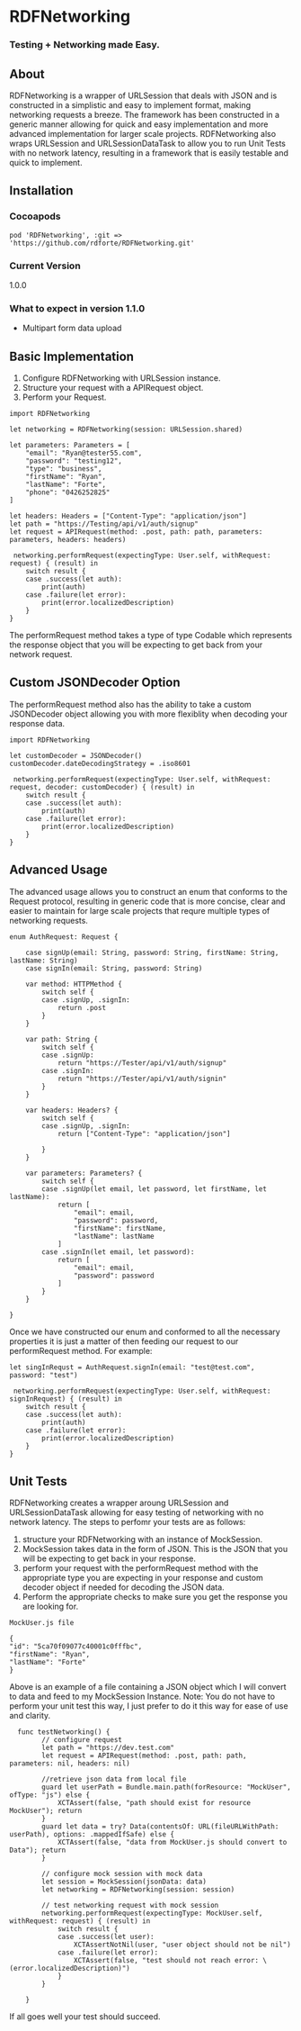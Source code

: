 # RDFNetworking
### Testing + Networking made Easy.

## About
RDFNetworking is a wrapper of URLSession that deals with JSON and is constructed in a simplistic and easy to implement format, making networking requests a breeze. The framework has been constructed in a generic manner allowing for quick and easy implementation and more advanced implementation for larger scale projects.
RDFNetworking also wraps URLSession and URLSessionDataTask to allow you to run Unit Tests with no network latency, resulting in a framework that is easily testable and quick to implement.

## Installation
### Cocoapods
```
pod 'RDFNetworking', :git => 'https://github.com/rdforte/RDFNetworking.git'
```
### Current Version
1.0.0

### What to expect in version 1.1.0
- Multipart form data upload

## Basic Implementation
1. Configure RDFNetworking with URLSession instance.
2. Structure your request with a APIRequest object.
3. Perform your Request.

```
import RDFNetworking

let networking = RDFNetworking(session: URLSession.shared)

let parameters: Parameters = [
    "email": "Ryan@tester55.com",
    "password": "testing12",
    "type": "business",
    "firstName": "Ryan",
    "lastName": "Forte",
    "phone": "0426252825"
]

let headers: Headers = ["Content-Type": "application/json"]
let path = "https://Testing/api/v1/auth/signup"
let request = APIRequest(method: .post, path: path, parameters: parameters, headers: headers)

 networking.performRequest(expectingType: User.self, withRequest: request) { (result) in
    switch result {
    case .success(let auth):
        print(auth)
    case .failure(let error):
        print(error.localizedDescription)
    }
}
```
The performRequest method takes a type of type Codable which represents the response object that you will be expecting to get back from your network request. 

## Custom JSONDecoder Option
The performRequest method also has the ability to take a custom JSONDecoder object allowing you with more flexiblity when decoding your response data.

```
import RDFNetworking

let customDecoder = JSONDecoder()
customDecoder.dateDecodingStrategy = .iso8601

 networking.performRequest(expectingType: User.self, withRequest: request, decoder: customDecoder) { (result) in
    switch result {
    case .success(let auth):
        print(auth)
    case .failure(let error):
        print(error.localizedDescription)
    }
}
```

## Advanced Usage
The advanced usage allows you to construct an enum that conforms to the Request protocol, resulting in generic code that is more concise, clear and easier to maintain for large scale projects that requre multiple types of networking requests.

```
enum AuthRequest: Request {

    case signUp(email: String, password: String, firstName: String, lastName: String)
    case signIn(email: String, password: String)

    var method: HTTPMethod {
        switch self {
        case .signUp, .signIn:
            return .post
        }
    }

    var path: String {
        switch self {
        case .signUp:
            return "https://Tester/api/v1/auth/signup"
        case .signIn:
            return "https://Tester/api/v1/auth/signin"
        }
    }

    var headers: Headers? {
        switch self {
        case .signUp, .signIn:
            return ["Content-Type": "application/json"]

        }
    }

    var parameters: Parameters? {
        switch self {
        case .signUp(let email, let password, let firstName, let lastName):
            return [
                "email": email,
                "password": password,
                "firstName": firstName,
                "lastName": lastName
            ]
        case .signIn(let email, let password):
            return [
                "email": email,
                "password": password
            ]
        }
    }

}
```
Once we have constructed our enum and conformed to all the necessary properties it is just a matter of then feeding our request to our performRequest method. For example:

```
let singInRequst = AuthRequest.signIn(email: "test@test.com", password: "test")

 networking.performRequest(expectingType: User.self, withRequest: signInRequest) { (result) in
    switch result {
    case .success(let auth):
        print(auth)
    case .failure(let error):
        print(error.localizedDescription)
    }
}
```

## Unit Tests
RDFNetworking creates a wrapper aroung URLSession and URLSessionDataTask allowing for easy testing of networking with no network latency. The steps to perfomr your tests are as follows:
1. structure your RDFNetworking with an instance of MockSession.
2. MockSession takes data in the form of JSON. This is the JSON that you will be expecting to get back in your response.
3. perform your request with the performRequest method with the appropriate type you are expecting in your response and custom 
    decoder object if needed for decoding the JSON data.
4. Perform the appropriate checks to make sure you get the response you are looking for.

```
MockUser.js file

{
"id": "5ca70f09077c40001c0fffbc",
"firstName": "Ryan",
"lastName": "Forte"
}

```
Above is an example of a file containing a JSON object which I will convert to data and feed to my MockSession Instance.
Note: You do not have to perform your unit test this way, I just prefer to do it this way for ease of use and clarity.

```
  func testNetworking() {
        // configure request
        let path = "https://dev.test.com"
        let request = APIRequest(method: .post, path: path, parameters: nil, headers: nil)
        
        //retrieve json data from local file
        guard let userPath = Bundle.main.path(forResource: "MockUser", ofType: "js") else {
            XCTAssert(false, "path should exist for resource MockUser"); return
        }
        guard let data = try? Data(contentsOf: URL(fileURLWithPath: userPath), options: .mappedIfSafe) else {
            XCTAssert(false, "data from MockUser.js should convert to Data"); return
        }
        
        // configure mock session with mock data
        let session = MockSession(jsonData: data)
        let networking = RDFNetworking(session: session)
        
        // test networking request with mock session
        networking.performRequest(expectingType: MockUser.self, withRequest: request) { (result) in
            switch result {
            case .success(let user):
                XCTAssertNotNil(user, "user object should not be nil")
            case .failure(let error):
                XCTAssert(false, "test should not reach error: \(error.localizedDescription)")
            }
        }

    }
```
If all goes well your test should succeed.

